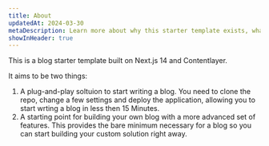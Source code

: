 ```yaml
---
title: About
updatedAt: 2024-03-30
metaDescription: Learn more about why this starter template exists, what it aims to be achieve and how it was built.
showInHeader: true
---
```


This is a blog starter template built on Next.js 14 and Contentlayer.

It aims to be two things:

1. A plug-and-play soltuion to start writing a blog. You need to clone the repo, change a few settings and deploy the application, allowing you to start wrting a blog in less then 15 Minutes.
2. A starting point for building your own blog with a more advanced set of features. This provides the bare minimum necessary for a blog so you can start building your custom solution right away.
